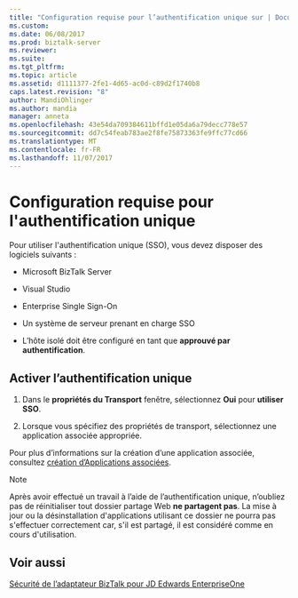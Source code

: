 ```yaml
---
title: "Configuration requise pour l’authentification unique sur | Documents Microsoft"
ms.custom: 
ms.date: 06/08/2017
ms.prod: biztalk-server
ms.reviewer: 
ms.suite: 
ms.tgt_pltfrm: 
ms.topic: article
ms.assetid: d1111377-2fe1-4d65-ac0d-c89d2f1740b8
caps.latest.revision: "8"
author: MandiOhlinger
ms.author: mandia
manager: anneta
ms.openlocfilehash: 43e54da709384611bffd1e05da6a79decc778e57
ms.sourcegitcommit: dd7c54feab783ae2f8fe75873363fe9ffc77cd66
ms.translationtype: MT
ms.contentlocale: fr-FR
ms.lasthandoff: 11/07/2017
---
```

# <a name="requirements-for-single-sign-on"></a>Configuration requise pour l'authentification unique
Pour utiliser l'authentification unique (SSO), vous devez disposer des logiciels suivants :  
  
-   Microsoft BizTalk Server
  
-   Visual Studio  
  
-   Enterprise Single Sign-On  
  
-   Un système de serveur prenant en charge SSO  
  
-   L’hôte isolé doit être configuré en tant que **approuvé par authentification**.  
  
## <a name="enable-sso"></a>Activer l’authentification unique  
  
1.  Dans le **propriétés du Transport** fenêtre, sélectionnez **Oui** pour **utiliser SSO**.  
  
2.  Lorsque vous spécifiez des propriétés de transport, sélectionnez une application associée appropriée.  
  
 Pour plus d’informations sur la création d’une application associée, consultez [création d’Applications associées](../core/creating-affiliate-applications4.md).  
  
> [!NOTE]
>  Après avoir effectué un travail à l’aide de l’authentification unique, n’oubliez pas de réinitialiser tout dossier partage Web **ne partagent pas**. La mise à jour ou la désinstallation d'applications utilisant ce dossier ne pourra pas s'effectuer correctement car, s'il est partagé, il est considéré comme en cours d'utilisation.  
  
## <a name="see-also"></a>Voir aussi  
 [Sécurité de l’adaptateur BizTalk pour JD Edwards EnterpriseOne](../core/security-in-biztalk-adapter-for-jd-edwards-enterpriseone.md)